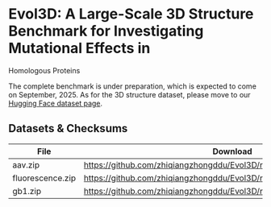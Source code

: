 # Evol3D: A Large-Scale 3D Structure Benchmark for Investigating Mutational Effects in
Homologous Proteins

The complete benchmark is under preparation, which is expected to come on September, 2025. 
As for the 3D structure dataset, please move to our [Hugging Face dataset page](https://huggingface.co/datasets/zhiqiangzhongddu/Evol3D-Dataset). 


## Datasets & Checksums

| File | Download | MD5 |
|------|----------|----------------------------------|
| aav.zip | https://github.com/zhiqiangzhongddu/Evol3D/raw/main/data/aav.zip | 54ea3c5667a5a22c2b40c8041b5b9698 |
| fluorescence.zip | https://github.com/zhiqiangzhongddu/Evol3D/raw/main/data/fluorescence.zip | 9ed795b9fa92d7d3065410d642b83504 |
| gb1.zip | https://github.com/zhiqiangzhongddu/Evol3D/raw/main/data/gb1.zip | 0d961eb27f76312646644f095c95fc88 |
